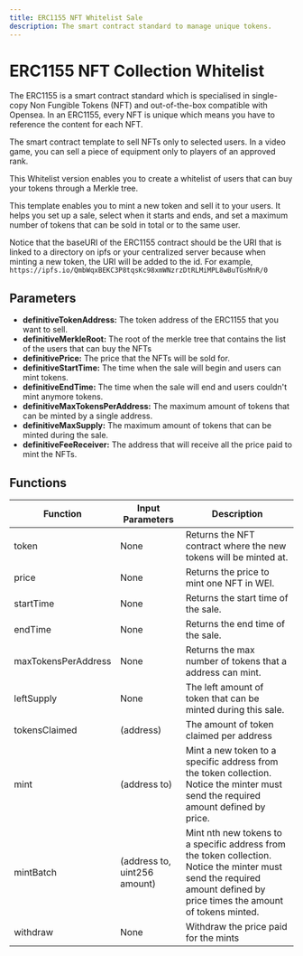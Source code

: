 ```yaml
---
title: ERC1155 NFT Whitelist Sale
description: The smart contract standard to manage unique tokens.
---
```


# ERC1155 NFT Collection Whitelist

The ERC1155 is a smart contract standard which is specialised in single-copy Non Fungible Tokens (NFT) and out-of-the-box compatible with Opensea. In an ERC1155, every NFT is unique which means you have to reference the content for each NFT.

The smart contract template to sell NFTs only to selected users. In a video game, you can sell a piece of equipment only to players of an approved rank.

This Whitelist version enables you to create a whitelist of users that can buy your tokens through a Merkle tree.

This template enables you to mint a new token and sell it to your users. It helps you set up a sale, select when it starts and ends, and set a maximum number of tokens that can be sold in total or to the same user.

Notice that the baseURI of the ERC1155 contract should be the URI that is linked to a directory on ipfs or your centralized server because when minting a new token, the URI will be added to the id. For example, `https://ipfs.io/QmbWqxBEKC3P8tqsKc98xmWNzrzDtRLMiMPL8wBuTGsMnR/0`


## Parameters

-   **definitiveTokenAddress:** The token address of the ERC1155 that you want to sell.
-   **definitiveMerkleRoot:** The root of the merkle tree that contains the list of the users that can buy the NFTs
-   **definitivePrice:** The price that the NFTs will be sold for.
-   **definitiveStartTime:** The time when the sale will begin and users can mint tokens.
-   **definitiveEndTime:** The time when the sale will end and users couldn't mint anymore tokens.
-   **definitiveMaxTokensPerAddress:** The maximum amount of tokens that can be minted by a single address.
-   **definitiveMaxSupply:** The maximum amount of tokens that can be minted during the sale.
-   **definitiveFeeReceiver:** The address that will receive all the price paid to mint the NFTs.

## Functions

| Function            | Input Parameters             | Description                                                                                                                                                              |
| ------------------- | ---------------------------- | ------------------------------------------------------------------------------------------------------------------------------------------------------------------------ |
| token               | None                         | Returns the NFT contract where the new tokens will be minted at.                                                                                                         |
| price               | None                         | Returns the price to mint one NFT in WEI.                                                                                                                                |
| startTime           | None                         | Returns the start time of the sale.                                                                                                                                      |
| endTime             | None                         | Returns the end time of the sale.                                                                                                                                        |
| maxTokensPerAddress | None                         | Returns the max number of tokens that a address can mint.                                                                                                                |
| leftSupply          | None                         | The left amount of token that can be minted during this sale.                                                                                                            |
| tokensClaimed       | (address)                    | The amount of token claimed per address                                                                                                                                  |
| mint                | (address to)                 | Mint a new token to a specific address from the token collection. Notice the minter must send the required amount defined by price.                                      |
| mintBatch           | (address to, uint256 amount) | Mint nth new tokens to a specific address from the token collection. Notice the minter must send the required amount defined by price times the amount of tokens minted. |
| withdraw            | None                         | Withdraw the price paid for the mints                                                                                                                                    |
